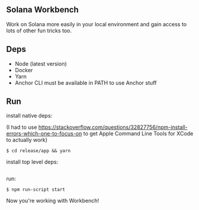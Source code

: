 ## Solana Workbench

Work on Solana more easily in your local environment and gain access to lots
of other fun tricks too.

## Deps

- Node (latest version)
- Docker
- Yarn
- Anchor CLI must be available in PATH to use Anchor stuff

## Run

install native deps:

(I had to use https://stackoverflow.com/questions/32827756/npm-install-errors-which-one-to-focus-on to get Apple Command Line Tools for XCode to actually work)

```
$ cd release/app && yarn
```

install top level deps:

```
```

run:

```
$ npm run-script start
```

Now you're working with Workbench!
